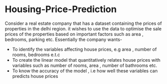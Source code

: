 # Housing-Price-Prediction
Consider a real estate company that has a dataset containing the prices of properties in the delhi region. it wishes to use the data to optimise the sale prices of the properties based on important factors such as area , bedrooms, parking etc.
Essentially the company wants-

- To identify the variables affecting house prices, e.g area , number of rooms, bedrooms e.t.c
- To create the linear model that quantitatively relates house prices with variables such as number of rooms, area , number 
of bathrooms etc.
- To know the accuracy of the model , i.e how well these variables can predicts house prices
